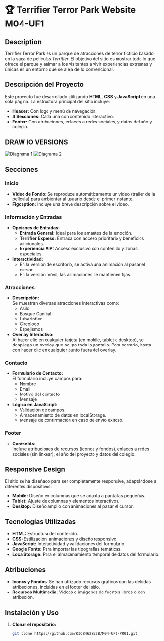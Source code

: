 # 🏆 Terrifier Terror Park Website M04-UF1

## Description

Terrifier Terror Park es un parque de atracciones de terror ficticio basado en la saga de películas *Terrifier*. El objetivo del sitio es mostrar todo lo que ofrece el parque y animar a los visitantes a vivir experiencias extremas y únicas en un entorno que se aleja de lo convencional.

## Descripción del Proyecto

Este proyecto fue desarrollado utilizando **HTML**, **CSS** y **JavaScript** en una sola página. La estructura principal del sitio incluye:

- **Header:** Con logo y menú de navegación.
- **4 Secciones:** Cada una con contenido interactivo.
- **Footer:** Con atribuciones, enlaces a redes sociales, y datos del año y colegio.

## DRAW IO VERSIONS

![Diagrama 1](DesktopVersion.drawio.png)
![Diagrama 2](MobileVersion.drawio.png)


## Secciones

### Inicio
- **Video de Fondo:** Se reproduce automáticamente un video (trailer de la película) para ambientar al usuario desde el primer instante.
- **Figcaption:** Incluye una breve descripción sobre el video.

### Información y Entradas
- **Opciones de Entradas:**  
  - **Entrada General:** Ideal para los amantes de la emoción.
  - **Terrifier Express:** Entrada con acceso prioritario y beneficios adicionales.
  - **Experiencia VIP:** Acceso exclusivo con contenido y zonas especiales.
- **Interactividad:**  
  - En la versión de escritorio, se activa una animación al pasar el cursor.
  - En la versión móvil, las animaciones se mantienen fijas.

### Atracciones
- **Descripción:**  
  Se muestran diversas atracciones interactivas como:
  - Asilo
  - Bosque Canibal
  - Laberinfier
  - Circoloco
  - Espejismos
- **Overlay Interactivo:**  
  Al hacer clic en cualquier tarjeta (en mobile, tablet o desktop), se despliega un overlay que ocupa toda la pantalla. Para cerrarlo, basta con hacer clic en cualquier punto fuera del overlay.

### Contacto
- **Formulario de Contacto:**  
  El formulario incluye campos para:
  - Nombre
  - Email
  - Motivo del contacto
  - Mensaje
- **Lógica en JavaScript:**  
  - Validación de campos.
  - Almacenamiento de datos en localStorage.
  - Mensaje de confirmación en caso de envío exitoso.

### Footer
- **Contenido:**  
  Incluye atribuciones de recursos (iconos y fondos), enlaces a redes sociales (sin linkear), el año del proyecto y datos del colegio.

## Responsive Design

El sitio se ha diseñado para ser completamente responsive, adaptándose a diferentes dispositivos:
- **Mobile:** Diseño en columnas que se adapta a pantallas pequeñas.
- **Tablet:** Ajuste de columnas y elementos interactivos.
- **Desktop:** Diseño amplio con animaciones al pasar el cursor.

## Tecnologías Utilizadas

- **HTML:** Estructura del contenido.
- **CSS:** Estilización, animaciones y diseño responsivo.
- **JavaScript:** Interactividad y validaciones del formulario.
- **Google Fonts:** Para importar las tipografías temáticas.
- **LocalStorage:** Para el almacenamiento temporal de datos del formulario.

## Atribuciones

- **Iconos y Fondos:** Se han utilizado recursos gráficos con las debidas atribuciones, incluidas en el footer del sitio.
- **Recursos Multimedia:** Videos e imágenes de fuentes libres o con atribución.

## Instalación y Uso

1. **Clonar el repositorio:**

   ```bash
   git clone https://github.com/KIC8462852B/M04-UF1-PR01.git
